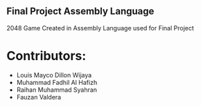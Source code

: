 ## **Final Project Assembly Language**

2048 Game Created in Assembly Language used for Final Project

# Contributors:
- Louis Mayco Dillon Wijaya
- Muhammad Fadhil Al Hafizh
- Raihan Muhammad Syahran
- Fauzan Valdera
